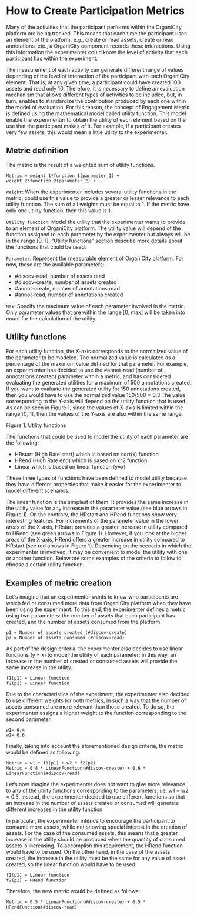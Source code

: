 # How to Create Participation Metrics

Many of the activities that the participant performs within the OrganiCity platform are being tracked. This means that each time the participant uses an element of the platform, e.g., create or read assets, create or read annotations, etc., a OrganiCity component records these interactions. Using this information the experimenter could know the level of activity that each participant has within the experiment.

The measurement of each activity can generate different range of values depending of the level of interaction of the participant with each OrganiCity element. That is, at any given time, a participant could have created 100 assets and read only 10. Therefore, it is necessary to define an evaluation mechanism that allows different types of activities to be included, but, in turn, enables to standardize the contribution produced by each one within the model of evaluation. For this reason, the concept of Engagement Metric is defined using the mathematical model called utility function. This model enable the experimenter to obtain the utility of each element based on the use that the participant makes of it. For example, if a participant creates very few assets, this would mean a little utility to the experimenter.

## Metric definition

The metric is the result of a weighted sum of utility functions.

```
Metric = weight_1*function_1(parameter_1) + weight_2*function_2(parameter_2) + ...
```

`Weight`: When the experimenter includes several utility functions in the metric, could use this value to provide a greater or lesser relevance to each utility function. The sum of all weights must be equal to 1. If the metric have only one utility function, then this value is 1.

`Utility function`: Model the utility that the experimenter wants to provide to an element of OrganiCity platform. The utility value will depend of the function assigned to each parameter by the experimenter but always will be in the range [0, 1]. “Utility functions” section describe more details about the functions that could be used.

`Parameter`: Represent the measurable element of OrganiCity platform. For now, these are the available parameters:

* #discov-read, number of assets read
* #discov-create, number of assets created
* #annot-create, number of annotations read
* #annot-read, number of annotations created

`Max`: Specify the maximum value of each parameter involved in the metric. Only parameter values that are within the range [0, max] will be taken into count for the calculation of the utility.

## Utility functions

For each utility function, the X-axis corresponds to the normalized value of the parameter to be modeled. The normalized value is calculated as a percentage of the maximum value defined for that parameter. For example, an experimenter has decided to use the #annot-read (number of annotations created) parameter within a metric, and has considered evaluating the generated utilities for a maximum of 500 annotations created. If you want to evaluate the generated utility for 150 annotations created, then you would have to use the normalized value 150/500 = 0.3
The value corresponding to the Y-axis will depend on the utility function that is used. As can be seen in Figure 1, since the values of X-axis is limited within the range [0, 1], then the values of the Y-axis are also within the same range.

 
Figure 1. Utility functions

The functions that could be used to model the utility of each parameter are the following:

* HRstart (High Rate start) which is based on sqrt(x) function
* HRend (High Rate end) which is based on x^2 function
* Linear which is based on linear function (y=x)

These three types of functions have been defined to model utility because they have different properties that make it easier for the experimenter to model different scenarios.

The linear function is the simplest of them. It provides the same increase in the utility value for any increase in the parameter value (see blue arrows in Figure 1). On the contrary, the HRstart and HRend functions show very interesting features. For increments of the parameter value in the lower areas of the X-axis, HRstart provides a greater increase in utility compared to HRend (see green arrows in Figure 1). However, if you look at the higher areas of the X-axis, HRend offers a greater increase in utility compared to HRstart (see red arrows in Figure 1). Depending on the scenario in which the experimenter is involved, it may be convenient to model the utility with one or another function. Below are some examples of the criteria to follow to choose a certain utility function.

## Examples of metric creation

Let's imagine that an experimenter wants to know who participants are which fed or consumed more data from OrganiCity platform when they have been using the experiment. To this end, the experimenter defines a metric using two parameters: the number of assets that each participant has created, and the number of assets consumed from the platform.

```
p1 = Number of assets created (#discov-create)
p2 = Number of assets consumed (#discov-read)
```

As part of the design criteria, the experimenter also decides to use linear functions (y = x) to model the utility of each parameter; in this way, an increase in the number of created or consumed assets will provide the same increase in the utility.

```
f1(p1) = Linear function
f2(p2) = Linear function
```

Due to the characteristics of the experiment, the experimenter also decided to use different weights for both metrics, in such a way that the number of assets consumed are more relevant than those created. To do so, the experimenter assigns a higher weight to the function corresponding to the second parameter.

```
w1= 0.4
w2= 0.6
```

Finally, taking into account the aforementioned design criteria, the metric would be defined as following:

```
Metric = w1 * f1(p1) + w2 * f2(p2)
Metric = 0.4 * LinearFunction(#discov-create) + 0.6 * LinearFunction(#discov-read)
```

Let’s now imagine the experimenter does not want to give more relevance to any of the utility functions corresponding to the parameters; i.e. w1 = w2 = 0.5. Instead, the experimenter decided to use different functions so that an increase in the number of assets created or consumed will generate different increases in the utility function.

In particular, the experimenter intends to encourage the participant to consume more assets, while not showing special interest in the creation of assets. For the case of the consumed assets, this means that a greater increase in the utility should be produced when the quantity of consumed assets is increasing. To accomplish this requirement, the HRend function would have to be used. On the other hand, in the case of the assets created, the increase in the utility must be the same for any value of asset created, so the linear function would have to be used.

```
f1(p1) = Linear function
f2(p2) = HRend function
```

Therefore, the new metric would be defined as follows:

```
Metric = 0.5 * LinearFunction(#discov-create) + 0.5 * HRendFunction(#discov-read)
```
